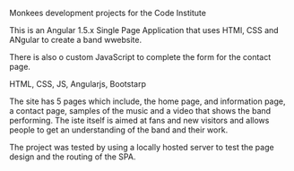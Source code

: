 Monkees development projects for the Code Institute

This is an Angular 1.5.x Single Page Application that uses HTMl, CSS and ANgular to create a band wwebsite.

There is also o custom JavaScript to complete the form for the contact page.

HTML, CSS, JS, Angularjs, Bootstarp

The site has 5 pages which include, the home page, and information page, a contact page, samples of the music and a video that shows the band performing. The iste itself is aimed at fans and new visitors and allows people to get an understanding of the band and their work.

The project was tested by using a locally hosted server to test the page design and the routing of the SPA.
